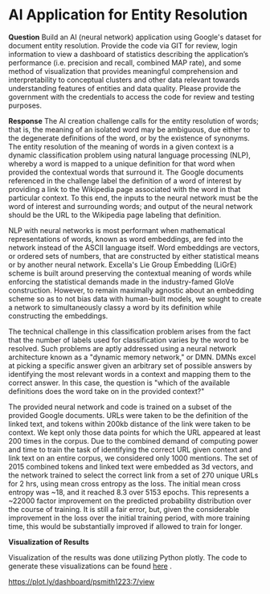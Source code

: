 # AI Application for Entity Resolution

**Question**
Build an AI (neural network) application using Google's dataset for document entity resolution. Provide the code via GIT for review, login information to view a dashboard of statistics describing the application’s performance (i.e. precision and recall, combined MAP rate), and some method of visualization that provides meaningful comprehension and interpretability to conceptual clusters and other data relevant towards understanding features of entities and data quality. Please provide the government with the credentials to access the code for review and testing purposes.

**Response**
The AI creation challenge calls for the entity resolution of words; that is, the meaning of an isolated word may be ambiguous, due either to the degenerate definitions of the word, or by the existence of synonyms.  The entity resolution of the meaning of words in a given context is a dynamic classification problem using natural language processing (NLP), whereby a word is mapped to a unique definition for that word when provided the contextual words that surround it. The Google documents referenced in the challenge label the definition of a word of interest by providing a link to the Wikipedia page associated with the word in that particular context. To this end, the inputs to the neural network must be the word of interest and surrounding words; and output of the neural network should be the URL to the Wikipedia page labeling that definition.

NLP with neural networks is most performant when mathematical representations of words, known as word embeddings, are fed into the network instead of the ASCII language itself. Word embeddings are vectors, or ordered sets of numbers, that are constructed by either statistical means or by another neural network. Excella's Lie Group Embedding (LiGrE) scheme is built around preserving the contextual meaning of words while enforcing the statistical demands made in the industry-famed GloVe construction.  However, to remain maximally agnostic about an embedding scheme so as to not bias data with human-built models, we sought to create a network to simultaneously classy a word by its definition while constructing the embeddings.

The technical challenge in this classification problem arises from the fact that the number of labels used for classification varies by the word to be resolved. Such problems are aptly addressed using a neural network architecture known as a "dynamic memory network," or DMN. DMNs excel at picking a specific answer given an arbitrary set of possible answers by identifying the most relevant words in a context and mapping them to the correct answer. In this case, the question is "which of the available definitions does the word take on in the provided context?"

The provided neural network and code is trained on a subset of the provided Google documents. URLs were taken to be the definition of the linked text, and tokens within 200kb distance of the link were taken to be context.  We kept only those data points for which the URL appeared at least 200 times in the corpus. Due to the combined demand of computing power and time to train the task of identifying the correct URL given context and link text on an entire corpus, we considered only 1000 mentions. The set of 2015 combined tokens and linked text were embedded as 3d vectors, and the network trained to select the correct link from a set of 270 unique URLs for 2 hrs, using mean cross entropy as the loss.  The initial mean cross entropy was ~18, and it reached 8.3 over 5153 epochs.  This represents a ~22000 factor improvement on the predicted probability distribution over the course of training. It is still a fair error, but, given the considerable improvement in the loss over the initial training period, with more training time, this would be substantially improved if allowed to train for longer.

**Visualization of Results**

Visualization of the results was done utilizing Python plotly. The code to generate these visualizations can be found [here](https://github.com/excellalabs/ai-entityres/blob/master/dashboard/challenge_dashboard_.ipynb)
. 

https://plot.ly/dashboard/psmith1223:7/view
